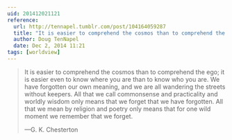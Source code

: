 ```yaml
---
uid: 201412021121
reference:
  url: http://tennapel.tumblr.com/post/104164059287
  title: "It is easier to comprehend the cosmos than to comprehend the ego…"
  author: Doug TenNapel
  date: Dec 2, 2014 11:21
tags: [worldview]
---
```


> It is easier to comprehend the cosmos than to comprehend the ego; it is easier even to know where you are than to know who you are. We have forgotten our own meaning, and we are all wandering the streets without keepers. All that we call commonsense and practicality and worldly wisdom only means that we forget that we have forgotten. All that we mean by religion and poetry only means that for one wild moment we remember that we forget.
> 
> —G. K. Chesterton